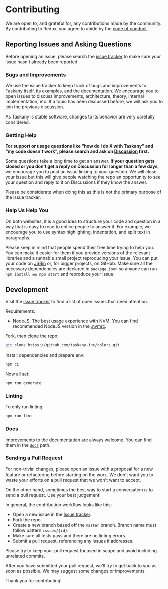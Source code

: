 # Contributing

We are open to, and grateful for, any contributions made by the community. By contributing to Redux, you agree to abide by the [code of conduct](https://github.com/taskany-inc/colors/issues/blob/main/CODE_OF_CONDUCT.md).

## Reporting Issues and Asking Questions

Before opening an issue, please search the [issue tracker](https://github.com/taskany-inc/colors/issues) to make sure your issue hasn't already been reported.


### Bugs and Improvements

We use the issue tracker to keep track of bugs and improvements to Taskany itself, its examples, and the documentation. We encourage you to open issues to discuss improvements, architecture, theory, internal implementation, etc. If a topic has been discussed before, we will ask you to join the previous discussion.

As Taskany is stable software, changes to its behavior are very carefully considered. 


### Getting Help

**For support or usage questions like “how do I do X with Taskany” and “my code doesn't work”, please search and ask on [Discussion](https://github.com/taskany-inc/colors/discussions) first.**

Some questions take a long time to get an answer. **If your question gets closed or you don't get a reply on Discussion for longer than a few days,** we encourage you to post an issue linking to your question. We will close your issue but this will give people watching the repo an opportunity to see your question and reply to it on Discussions if they know the answer.

Please be considerate when doing this as this is not the primary purpose of the issue tracker.


### Help Us Help You

On both websites, it is a good idea to structure your code and question in a way that is easy to read to entice people to answer it. For example, we encourage you to use syntax highlighting, indentation, and split text in paragraphs.

Please keep in mind that people spend their free time trying to help you. You can make it easier for them if you provide versions of the relevant libraries and a runnable small project reproducing your issue. You can put your code on [JSBin](https://jsbin.com) or, for bigger projects, on GitHub. Make sure all the necessary dependencies are declared in `package.json` so anyone can run `npm install && npm start` and reproduce your issue.

## Development

Visit the [issue tracker](https://github.com/taskany-inc/issues/issues) to find a list of open issues that need attention.

Requirements:
- NodeJS. The best usage experience with NVM. You can find recommended NodeJS version in the [.nvmrc](https://github.com/taskany-inc/issues/blob/main/.nvmrc).


Fork, then clone the repo:

```sh
git clone https://github.com/taskany-inc/colors.git
```

Install dependencies and prepare env:

```sh
npm ci
```

Now all set:

```sh
npm run generate
```

### Linting

To only run linting:

```sh
npm run lint
```

### Docs

Improvements to the documentation are always welcome. You can find them in the [`docs`](/docs) path.


### Sending a Pull Request

For non-trivial changes, please open an issue with a proposal for a new feature or refactoring before starting on the work. We don't want you to waste your efforts on a pull request that we won't want to accept.

On the other hand, sometimes the best way to start a conversation _is_ to send a pull request. Use your best judgement!

In general, the contribution workflow looks like this:

- Open a new issue in the [Issue tracker](https://github.com/taskany-inc/issues/issues).
- Fork the repo.
- Create a new branch based off the `master` branch. Branch name must follow pattern `issues/{id}`.
- Make sure all tests pass and there are no linting errors.
- Submit a pull request, referencing any issues it addresses.

Please try to keep your pull request focused in scope and avoid including unrelated commits.

After you have submitted your pull request, we'll try to get back to you as soon as possible. We may suggest some changes or improvements.

Thank you for contributing!
